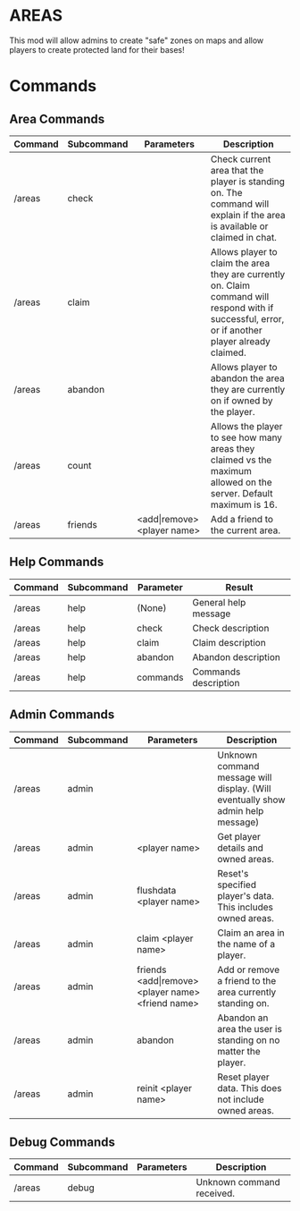 # AREAS 
This mod will allow admins to create "safe" zones on maps and allow players to create protected land for their bases!


# Commands
## Area Commands
| Command | Subcommand | Parameters                      | Description                                                                                                                                        |
|---------|------------|---------------------------------|----------------------------------------------------------------------------------------------------------------------------------------------------|
| /areas  | check      |                                 | Check current area that the player is standing on. The command will explain if the area is available or claimed in chat.                           |
| /areas  | claim      |                                 | Allows player to claim the area they are currently on. Claim command will respond with if successful, error, or if another player already claimed. |
| /areas  | abandon    |                                 | Allows player to abandon the area they are currently on if owned by the player.                                                                    |
| /areas  | count      |                                 | Allows the player to see how many areas they claimed vs the maximum allowed on the server. Default maximum is 16.                                  |
| /areas  | friends    | \<add\|remove\> \<player name\> | Add a friend to the current area.                                                                                                                  |

## Help Commands
| Command | Subcommand | Parameter | Result               |
|---------|------------|-----------|----------------------|
| /areas  | help       | (None)    | General help message |
| /areas  | help       | check     | Check description    |
| /areas  | help       | claim     | Claim description    |
| /areas  | help       | abandon   | Abandon description  |
| /areas  | help       | commands  | Commands description |

## Admin Commands
| Command | Subcommand | Parameters                                                     | Description                                                                     |
|-------- |------------|----------------------------------------------------------------|---------------------------------------------------------------------------------|
| /areas  | admin      |                                                                | Unknown command message will display. (Will eventually show admin help message) |
| /areas  | admin      | \<player name\>                                                | Get player details and owned areas.                                             |
| /areas  | admin      | flushdata \<player name\>                                      | Reset's specified player's data. This includes owned areas.                     |
| /areas  | admin      | claim \<player name\>                                          | Claim an area in the name of a player.                                          |
| /areas  | admin      | friends \<add\|remove\> \<player name\> \<friend name\>        | Add or remove a friend to the area currently standing on.                       |
| /areas  | admin      | abandon                                                        | Abandon an area the user is standing on no matter the player.                   |
| /areas  | admin      | reinit \<player name\>                                         | Reset player data. This does not include owned areas.                           |

## Debug Commands
| Command | Subcommand | Parameters | Description                                                   |
|---------|------------|------------|---------------------------------------------------------------|
| /areas  | debug      |            | Unknown command received.                                     |